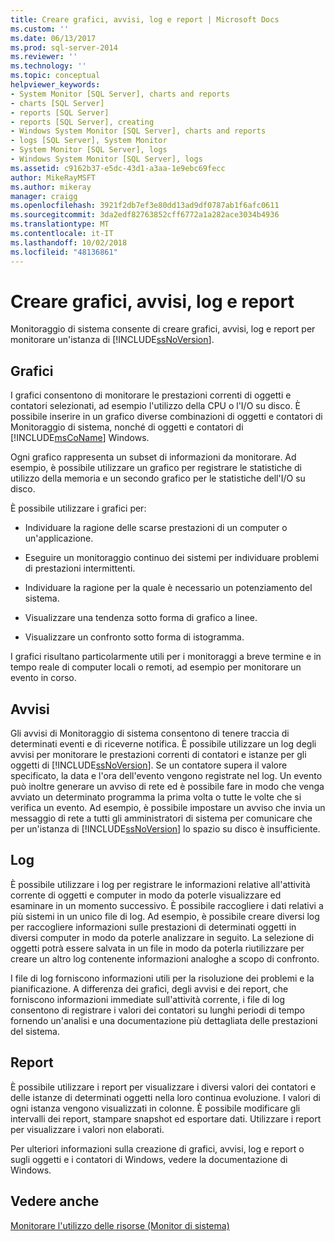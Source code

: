 ```yaml
---
title: Creare grafici, avvisi, log e report | Microsoft Docs
ms.custom: ''
ms.date: 06/13/2017
ms.prod: sql-server-2014
ms.reviewer: ''
ms.technology: ''
ms.topic: conceptual
helpviewer_keywords:
- System Monitor [SQL Server], charts and reports
- charts [SQL Server]
- reports [SQL Server]
- reports [SQL Server], creating
- Windows System Monitor [SQL Server], charts and reports
- logs [SQL Server], System Monitor
- System Monitor [SQL Server], logs
- Windows System Monitor [SQL Server], logs
ms.assetid: c9162b37-e5dc-43d1-a3aa-1e9ebc69fecc
author: MikeRayMSFT
ms.author: mikeray
manager: craigg
ms.openlocfilehash: 3921f2db7ef3e80dd13ad9df0787ab1f6afc0611
ms.sourcegitcommit: 3da2edf82763852cff6772a1a282ace3034b4936
ms.translationtype: MT
ms.contentlocale: it-IT
ms.lasthandoff: 10/02/2018
ms.locfileid: "48136861"
---
```

# <a name="create-charts-alerts-logs-and-reports"></a>Creare grafici, avvisi, log e report
  Monitoraggio di sistema consente di creare grafici, avvisi, log e report per monitorare un'istanza di [!INCLUDE[ssNoVersion](../../includes/ssnoversion-md.md)].  
  
## <a name="charts"></a>Grafici  
 I grafici consentono di monitorare le prestazioni correnti di oggetti e contatori selezionati, ad esempio l'utilizzo della CPU o l'I/O su disco. È possibile inserire in un grafico diverse combinazioni di oggetti e contatori di Monitoraggio di sistema, nonché di oggetti e contatori di [!INCLUDE[msCoName](../../includes/msconame-md.md)] Windows.  
  
 Ogni grafico rappresenta un subset di informazioni da monitorare. Ad esempio, è possibile utilizzare un grafico per registrare le statistiche di utilizzo della memoria e un secondo grafico per le statistiche dell'I/O su disco.  
  
 È possibile utilizzare i grafici per:  
  
-   Individuare la ragione delle scarse prestazioni di un computer o un'applicazione.  
  
-   Eseguire un monitoraggio continuo dei sistemi per individuare problemi di prestazioni intermittenti.  
  
-   Individuare la ragione per la quale è necessario un potenziamento del sistema.  
  
-   Visualizzare una tendenza sotto forma di grafico a linee.  
  
-   Visualizzare un confronto sotto forma di istogramma.  
  
 I grafici risultano particolarmente utili per i monitoraggi a breve termine e in tempo reale di computer locali o remoti, ad esempio per monitorare un evento in corso.  
  
## <a name="alerts"></a>Avvisi  
 Gli avvisi di Monitoraggio di sistema consentono di tenere traccia di determinati eventi e di riceverne notifica. È possibile utilizzare un log degli avvisi per monitorare le prestazioni correnti di contatori e istanze per gli oggetti di [!INCLUDE[ssNoVersion](../../includes/ssnoversion-md.md)]. Se un contatore supera il valore specificato, la data e l'ora dell'evento vengono registrate nel log. Un evento può inoltre generare un avviso di rete ed è possibile fare in modo che venga avviato un determinato programma la prima volta o tutte le volte che si verifica un evento. Ad esempio, è possibile impostare un avviso che invia un messaggio di rete a tutti gli amministratori di sistema per comunicare che per un'istanza di [!INCLUDE[ssNoVersion](../../includes/ssnoversion-md.md)] lo spazio su disco è insufficiente.  
  
## <a name="logs"></a>Log  
 È possibile utilizzare i log per registrare le informazioni relative all'attività corrente di oggetti e computer in modo da poterle visualizzare ed esaminare in un momento successivo. È possibile raccogliere i dati relativi a più sistemi in un unico file di log. Ad esempio, è possibile creare diversi log per raccogliere informazioni sulle prestazioni di determinati oggetti in diversi computer in modo da poterle analizzare in seguito. La selezione di oggetti potrà essere salvata in un file in modo da poterla riutilizzare per creare un altro log contenente informazioni analoghe a scopo di confronto.  
  
 I file di log forniscono informazioni utili per la risoluzione dei problemi e la pianificazione. A differenza dei grafici, degli avvisi e dei report, che forniscono informazioni immediate sull'attività corrente, i file di log consentono di registrare i valori dei contatori su lunghi periodi di tempo fornendo un'analisi e una documentazione più dettagliata delle prestazioni del sistema.  
  
## <a name="reports"></a>Report  
 È possibile utilizzare i report per visualizzare i diversi valori dei contatori e delle istanze di determinati oggetti nella loro continua evoluzione. I valori di ogni istanza vengono visualizzati in colonne. È possibile modificare gli intervalli dei report, stampare snapshot ed esportare dati. Utilizzare i report per visualizzare i valori non elaborati.  
  
 Per ulteriori informazioni sulla creazione di grafici, avvisi, log e report o sugli oggetti e i contatori di Windows, vedere la documentazione di Windows.  
  
## <a name="see-also"></a>Vedere anche  
 [Monitorare l'utilizzo delle risorse &#40;Monitor di sistema&#41;](monitor-resource-usage-system-monitor.md)  
  
  

